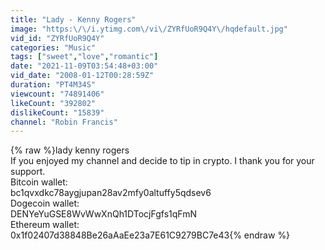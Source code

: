 ```yaml
---
title: "Lady - Kenny Rogers"
image: "https:\/\/i.ytimg.com\/vi\/ZYRfUoR9Q4Y\/hqdefault.jpg"
vid_id: "ZYRfUoR9Q4Y"
categories: "Music"
tags: ["sweet","love","romantic"]
date: "2021-11-09T03:54:48+03:00"
vid_date: "2008-01-12T00:28:59Z"
duration: "PT4M34S"
viewcount: "74891406"
likeCount: "392802"
dislikeCount: "15839"
channel: "Robin Francis"
---
```

{% raw %}lady kenny rogers<br />If you enjoyed my channel and decide to tip in crypto. I thank you for your support.<br />Bitcoin wallet: <br />bc1qvxdkc78aygjupan28av2mfy0altuffy5qdsev6<br />Dogecoin wallet: <br />DENYeYuGSE8WvWwXnQh1DTocjFgfs1qFmN<br />Ethereum wallet: <br />0x1f02407d38848Be26aAaEe23a7E61C9279BC7e43{% endraw %}
